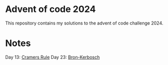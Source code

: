 # Advent of code 2024
This repository contains my solutions to the advent of code challenge 2024.

# Notes
Day 13: [Cramers Rule](https://en.wikipedia.org/wiki/Cramer%27s_rule)
Day 23: [Bron-Kerbosch](https://en.wikipedia.org/wiki/Bron%E2%80%93Kerbosch_algorithm)
